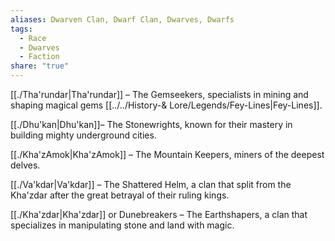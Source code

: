 ```yaml
---
aliases: Dwarven Clan, Dwarf Clan, Dwarves, Dwarfs
tags:
  - Race
  - Dwarves
  - Faction
share: "true"
---
```


[[./Tha'rundar|Tha'rundar]] – The Gemseekers, specialists in mining and shaping magical gems [[../../History-& Lore/Legends/Fey-Lines|Fey-Lines]].

[[./Dhu'kan|Dhu'kan]]– The Stonewrights, known for their mastery in building mighty underground cities.

[[./Kha'zAmok|Kha'zAmok]] – The Mountain Keepers, miners of the deepest delves.

[[./Va'kdar|Va'kdar]] – The Shattered Helm, a clan that split from the Kha'zdar after the great betrayal of their ruling kings.

[[./Kha'zdar|Kha'zdar]] or Dunebreakers – The Earthshapers, a clan that specializes in manipulating stone and land with magic.


